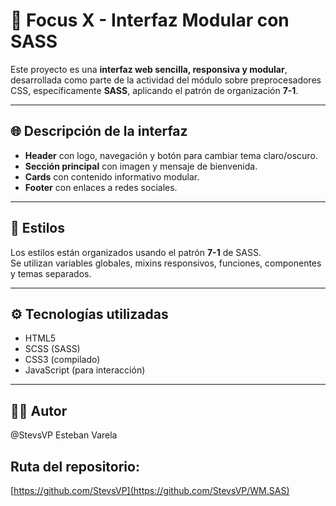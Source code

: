 # 🧩 Focus X - Interfaz Modular con SASS

Este proyecto es una **interfaz web sencilla, responsiva y modular**, desarrollada como parte de la actividad del módulo sobre preprocesadores CSS, específicamente **SASS**, aplicando el patrón de organización **7-1**.

---

## 🌐 Descripción de la interfaz

- **Header** con logo, navegación y botón para cambiar tema claro/oscuro.
- **Sección principal** con imagen y mensaje de bienvenida.
- **Cards** con contenido informativo modular.
- **Footer** con enlaces a redes sociales.

---

## 🎨 Estilos

Los estilos están organizados usando el patrón **7-1** de SASS.  
Se utilizan variables globales, mixins responsivos, funciones, componentes y temas separados.

---

## ⚙️ Tecnologías utilizadas

- HTML5
- SCSS (SASS)
- CSS3 (compilado)
- JavaScript (para interacción)

---

## 👨‍💻 Autor
@StevsVP Esteban Varela

## Ruta del repositorio:
[https://github.com/StevsVP](https://github.com/StevsVP/WM.SAS)
